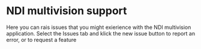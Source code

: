 # NDI multivision support

Here you can rais issues that you might exierience with the NDI multivision application. Select the Issues tab and klick the new issue button to report an error, or to request a feature
